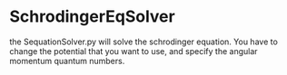 # SchrodingerEqSolver

the SequationSolver.py will solve the schrodinger equation. You have to change the potential that you want to use, and specify the angular momentum quantum numbers.

